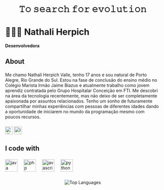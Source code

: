 <h1 align="center">𝚃𝚘 𝚜𝚎𝚊𝚛𝚌𝚑 𝚏𝚘𝚛 𝚎𝚟𝚘𝚕𝚞𝚝𝚒𝚘𝚗</h1>

###

# 👩🏻‍💻 Nathali Herpich

**Desenvolvedora**

###
<h2 align="left">About</h2>

###
<P>
  Me chamo Nathali Herpich Valle, tenho 17 anos e sou natural de Porto Alegre, Rio Grande do Sul. Estou na fase de conclusão do ensino médio no Colégio Marista Irmão Jaime Biazus e atualmente trabalho como jovem aprendiz contratada pelo Grupo Hospitalar Conceição em FTI. Me descobri na área da tecnologia recentemente, mas não deixo de ser completamente apaixonada por assuntos relacionados. Tenho um sonho de futuramente compartilhar minhas experiências com pessoas de diferentes idades dando a oportunidade de iniciarem no mundo da programação mesmo com poucos recursos.
</P>

###

<div align=>
  <img src="https://img.shields.io/static/v1?message=Discord&logo=discord&label=&color=7289DA&logoColor=white&labelColor=&style=for-the-badge" height="25" alt="discord logo"  />
  <a href="https://www.instagram.com/herpich__/#" target="_blank">
    <img src="https://img.shields.io/static/v1?message=Instagram&logo=instagram&label=&color=E4405F&logoColor=white&labelColor=&style=for-the-badge" height="25" alt="instagram logo"  />
  </a>
</div>

###


<h2 align="left">I code with</h2>

###

<div align="left">
  <img src="https://cdn.jsdelivr.net/gh/devicons/devicon/icons/java/java-original.svg" height="40" alt="java logo"  />
  <img width="12" />
  <img src="https://cdn.jsdelivr.net/gh/devicons/devicon/icons/php/php-original.svg" height="40" alt="php logo"  />
  <img width="12" />
  <img src="https://cdn.jsdelivr.net/gh/devicons/devicon/icons/javascript/javascript-original.svg" height="40" alt="javascript logo"  />
  <img width="12" />
 
  <img src="https://cdn.jsdelivr.net/gh/devicons/devicon/icons/python/python-original.svg" height="40" alt="python logo"  />
</div>

###
 
###
</div>




<div style="display: flex; justify-content: center; align-items: center;">
  <img src="https://github-readme-stats.vercel.app/api/top-langs/?username=Nathali-Herpich&theme=jolly&hide_border=false&include_all_commits=false&count_private=false&layout=compact" alt="Top Languages" />
</div>

<br/>

